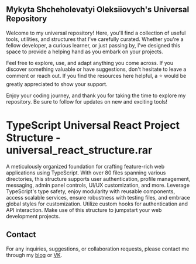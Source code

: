## Mykyta Shcheholevatyi Oleksiiovych's Universal Repository

Welcome to my universal repository! Here, you'll find a collection of useful tools, utilities, and structures that I've carefully curated. Whether you're a fellow developer, a curious learner, or just passing by, I've designed this space to provide a helping hand as you embark on your projects.

Feel free to explore, use, and adapt anything you come across. If you discover something valuable or have suggestions, don't hesitate to leave a comment or reach out. If you find the resources here helpful, a ⭐ would be greatly appreciated to show your support.

Enjoy your coding journey, and thank you for taking the time to explore my repository. Be sure to follow for updates on new and exciting tools!



# TypeScript Universal React Project Structure - universal_react_structure.rar

 A meticulously organized foundation for crafting feature-rich web applications using TypeScript. With over 80 files spanning various directories, this structure supports user authentication, profile management, messaging, admin panel controls, UI/UX customization, and more. Leverage TypeScript's type safety, enjoy modularity with reusable components, access scalable services, ensure robustness with testing files, and embrace global styles for customization. Utilize custom hooks for authentication and API interaction. Make use of this structure to jumpstart your web development projects.


## Contact

For any inquiries, suggestions, or collaboration requests, please contact me through my [blog](https://mykytashc.blogspot.com) or [VK](https://vk.com/mykyta4308).
